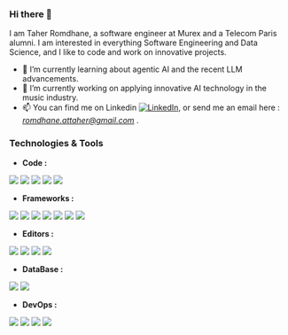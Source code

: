 <!--
**taherromdhane/taherromdhane** is a ✨ _special_ ✨ repository because its `README.md` (this file) appears on your GitHub profile.

Here are some ideas to get you started:

- 🔭 I’m currently working on ...
- 🌱 I’m currently learning ...
- 👯 I’m looking to collaborate on ...
- 🤔 I’m looking for help with ...
- 💬 Ask me about ...
- 📫 How to reach me: ...
- 😄 Pronouns: ...
- ⚡ Fun fact: ...
-->

### Hi there 👋

I am Taher Romdhane, a software engineer at Murex and a Telecom Paris alumni.
I am interested in everything Software Engineering and Data Science, and I like to code and work on innovative projects.

- 🌱 I’m currently learning about agentic AI and the recent LLM advancements.
- 🔭 I’m currently working on applying innovative AI technology in the music industry.
- 📫 You can find me on Linkedin [![LinkedIn][1.1]][1], or send me an email here : *romdhane.attaher@gmail.com* .

<!-- Icons -->

[1.1]: https://raw.githubusercontent.com/MartinHeinz/MartinHeinz/master/linkedin-3-16.png (LinkedIn icon without padding)

<!-- Links to your social media accounts -->

[1]: https://www.linkedin.com/in/taher-romdhane/

### Technologies & Tools 
- **Code :**

![](https://img.shields.io/badge/-Java-informational?style=flat&logo=apachemaven&logoColor=red&color=ffffff)
![](https://img.shields.io/badge/-C++-informational?style=flat&logo=C%2B%2B&logoColor=white&color=00599C)
![](https://img.shields.io/badge/-Python-informational?style=flat&logo=Python&logoColor=white&color=3776AB)
![](https://img.shields.io/badge/-JavaScript-informational?style=flat&logo=JavaScript&logoColor=white&color=F7DF1E)
![](https://img.shields.io/badge/-TypeScript-informational?style=flat&logo=typescript&logoColor=white&color=327ac7)
 
- **Frameworks :**

![](https://img.shields.io/badge/-TensorFlow-informational?style=flat&logo=TensorFlow&logoColor=white&color=00599C)
![](https://img.shields.io/badge/-PyTorch-informational?style=flat&logo=PyTorch&logoColor=white&color=EE4C2C)
![](https://img.shields.io/badge/-Flask-informational?style=flat&logo=Flask&logoColor=white&color=000000)
![](https://img.shields.io/badge/FastAPI-informational?style=flat&logo=fastapi&logoColor=white&color=009688)
![](https://img.shields.io/badge/-Node.js-informational?style=flat&logo=Node.js&logoColor=white&color=339933)
![](https://img.shields.io/badge/-React.js-informational?style=flat&logo=React&logoColor=white&color=61DAFB)
![](https://img.shields.io/badge/-Spring-informational?style=flat&logo=spring&logoColor=white&color=339933)

- **Editors :**

![](https://img.shields.io/badge/-VS%20Code-informational?style=flat&logo=artstation&logoColor=white&color=00599C)
![](https://img.shields.io/badge/-Notepad++-informational?style=flat&logo=Notepad%2B%2B&logoColor=white&color=90E59A)
![](https://img.shields.io/badge/-Jupyter-informational?style=flat&logo=Jupyter&logoColor=white&color=F37626)
![](https://img.shields.io/badge/-IntelliJ-informational?style=flat&logo=intellijidea&logoColor=white&color=000000)

- **DataBase :**

![](https://img.shields.io/badge/-MySQL-informational?style=flat&logo=MySQL&logoColor=white&color=4479A1)
![](https://img.shields.io/badge/-PostgreSQL-informational?style=flat&logo=postgresql&logoColor=white&color=4169E1)

- **DevOps :**

![](https://img.shields.io/badge/-Docker-informational?style=flat&logo=Docker&logoColor=white&color=2496ED)
![](https://img.shields.io/badge/-Kubernetes-informational?style=flat&logo=Kubernetes&logoColor=white&color=326CE5)
![](https://img.shields.io/badge/-Google%20Cloud-informational?style=flat&logo=Google%20Cloud&logoColor=white&color=4285F4)
![](https://img.shields.io/badge/-Jenkins-informational?style=flat&logo=jenkins&logoColor=white&color=D24939)
